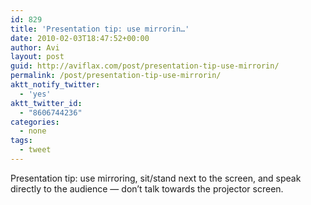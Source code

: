 ```yaml
---
id: 829
title: 'Presentation tip: use mirrorin…'
date: 2010-02-03T18:47:52+00:00
author: Avi
layout: post
guid: http://aviflax.com/post/presentation-tip-use-mirrorin/
permalink: /post/presentation-tip-use-mirrorin/
aktt_notify_twitter:
  - 'yes'
aktt_twitter_id:
  - "8606744236"
categories:
  - none
tags:
  - tweet
---
```

Presentation tip: use mirroring, sit/stand next to the screen, and speak directly to the audience — don&#8217;t talk towards the projector screen.